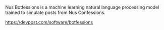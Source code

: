 Nus Botfessions is a machine learning natural language processing model trained to simulate posts from Nus Confessions.

https://devpost.com/software/botfessions

